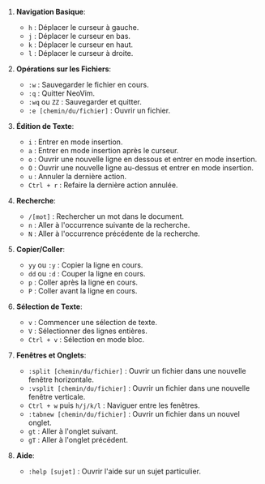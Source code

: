 1. **Navigation Basique**:
   - `h` : Déplacer le curseur à gauche.
   - `j` : Déplacer le curseur en bas.
   - `k` : Déplacer le curseur en haut.
   - `l` : Déplacer le curseur à droite.

2. **Opérations sur les Fichiers**:
   - `:w` : Sauvegarder le fichier en cours.
   - `:q` : Quitter NeoVim.
   - `:wq` ou `ZZ` : Sauvegarder et quitter.
   - `:e [chemin/du/fichier]` : Ouvrir un fichier.

3. **Édition de Texte**:
   - `i` : Entrer en mode insertion.
   - `a` : Entrer en mode insertion après le curseur.
   - `o` : Ouvrir une nouvelle ligne en dessous et entrer en mode insertion.
   - `O` : Ouvrir une nouvelle ligne au-dessus et entrer en mode insertion.
   - `u` : Annuler la dernière action.
   - `Ctrl + r` : Refaire la dernière action annulée.

4. **Recherche**:
   - `/[mot]` : Rechercher un mot dans le document.
   - `n` : Aller à l'occurrence suivante de la recherche.
   - `N` : Aller à l'occurrence précédente de la recherche.

5. **Copier/Coller**:
   - `yy` ou `:y` : Copier la ligne en cours.
   - `dd` ou `:d` : Couper la ligne en cours.
   - `p` : Coller après la ligne en cours.
   - `P` : Coller avant la ligne en cours.

6. **Sélection de Texte**:
   - `v` : Commencer une sélection de texte.
   - `V` : Sélectionner des lignes entières.
   - `Ctrl + v` : Sélection en mode bloc.

7. **Fenêtres et Onglets**:
   - `:split [chemin/du/fichier]` : Ouvrir un fichier dans une nouvelle fenêtre horizontale.
   - `:vsplit [chemin/du/fichier]` : Ouvrir un fichier dans une nouvelle fenêtre verticale.
   - `Ctrl + w` puis `h/j/k/l` : Naviguer entre les fenêtres.
   - `:tabnew [chemin/du/fichier]` : Ouvrir un fichier dans un nouvel onglet.
   - `gt` : Aller à l'onglet suivant.
   - `gT` : Aller à l'onglet précédent.

8. **Aide**:
   - `:help [sujet]` : Ouvrir l'aide sur un sujet particulier.
